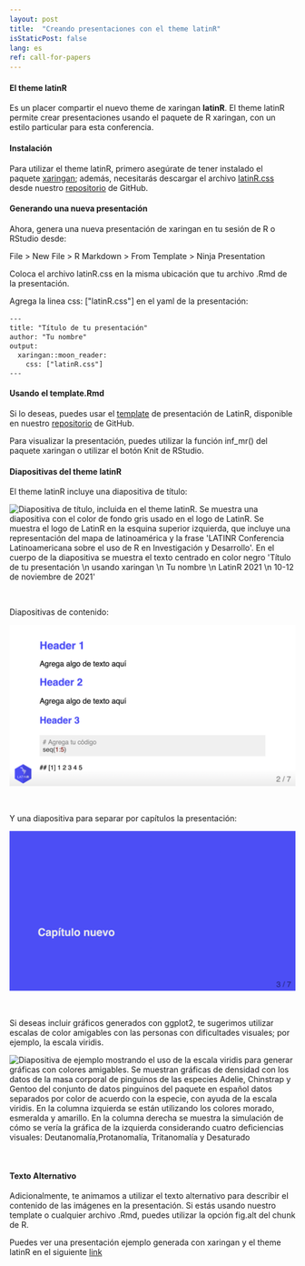 ```yaml
---
layout: post
title:  "Creando presentaciones con el theme latinR"
isStaticPost: false
lang: es
ref: call-for-papers
---
```


#### El theme latinR

Es un placer compartir el nuevo theme de xaringan **latinR**. El theme latinR permite crear presentaciones usando el paquete de R xaringan, con un estilo particular para esta conferencia.

#### Instalación

Para utilizar el theme latinR, primero asegúrate de tener instalado el paquete [xaringan](https://cran.r-project.org/web/packages/xaringan/index.html); además, necesitarás descargar el archivo [latinR.css](https://github.com/LatinR/xaringan_latinR/blob/master/latinR.css) desde nuestro [repositorio](https://github.com/LatinR/xaringan_latinR) de GitHub.

#### Generando una nueva presentación

Ahora, genera una nueva presentación de xaringan en tu sesión de R o RStudio desde:

File > New File > R Markdown > From Template > Ninja Presentation

Coloca el archivo latinR.css en la misma ubicación que tu archivo .Rmd de la presentación.

Agrega la linea css: ["latinR.css"] en el yaml de la presentación:

```
---
title: "Título de tu presentación"
author: "Tu nombre"
output:
  xaringan::moon_reader:
    css: ["latinR.css"]
---

```

#### Usando el template.Rmd

Si lo deseas, puedes usar el [template](https://github.com/LatinR/xaringan_latinR/blob/master/template.Rmd) de presentación de LatinR, disponible en nuestro [repositorio](https://github.com/LatinR/xaringan_latinR) de GitHub.

Para visualizar la presentación, puedes utilizar la función inf_mr() del paquete xaringan o utilizar el botón Knit de RStudio.

#### Diapositivas del theme latinR

El theme latinR incluye una diapositiva de título:

![Diapositiva de título, incluida en el theme latinR. Se muestra una diapositiva con el color de fondo gris usado en el logo de LatinR. Se muestra el logo de LatinR en la esquina superior izquierda, que incluye una representación del mapa de latinoamérica y la frase 'LATINR Conferencia Latinoamericana sobre el uso de R en Investigación y Desarrollo'. En el cuerpo de la diapositiva se muestra el texto centrado en color negro 'Título de tu presentación \n usando xaringan \n Tu nombre \n LatinR 2021 \n 10-12 de noviembre de 2021'](/img/posts/title_slide.png)

<br>

Diapositivas de contenido:

![Diapositiva de contenido, incluida en el theme latinR. Se muestra una diapositiva con color de fondo blanco y tres niveles de encabezado en color morado. El texto de la diapositiva es 'Header 1: Agrega algo de texto aquí. Header 2: Agrega algo de texto aquí. Header 3: Chunk de código en R con el texto Agrega tu código seq(1:5)'](/img/posts/body_slide.png)

<br>

Y una diapositiva para separar por capítulos la presentación:

![Diapositiva de capítulo, incluida en el theme latinR. Se muestra una diapositiva con el color de fondo morado usado en el logo de LatinR y letras en color blanco con la frase 'Capítulo nuevo'](/img/posts/chapter_slide.png)

<br>

Si deseas incluir gráficos generados con ggplot2, te sugerimos utilizar escalas de color amigables con las personas con dificultades visuales; por ejemplo, la escala viridis.

![Diapositiva de ejemplo mostrando el uso de la escala viridis para generar gráficas con colores amigables. Se muestran gráficas de densidad con los datos de la masa corporal de pinguinos de las especies Adelie, Chinstrap y Gentoo del conjunto de datos pinguinos del paquete en español datos separados por color de acuerdo con la especie, con ayuda de la escala viridis. En la columna izquierda se están utilizando los colores morado, esmeralda y amarillo. En la columna derecha se muestra la simulación de cómo se vería la gráfica de la izquierda considerando cuatro deficiencias visuales: Deutanomalía,Protanomalía, Tritanomalía y Desaturado](/img/posts/viridis.png)

<br>

#### Texto Alternativo

Adicionalmente, te animamos a utilizar el texto alternativo para describir el contenido de las imágenes en la presentación. Si estás usando nuestro template o cualquier archivo .Rmd, puedes utilizar la opción fig.alt del chunk de R.

Puedes ver una presentación ejemplo generada con xaringan y el theme latinR en el siguiente [link](https://latinr.github.io/xaringan_latinR/template.html)

